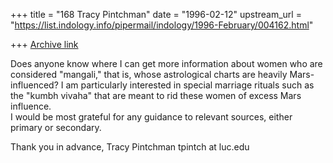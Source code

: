 +++
title = "168 Tracy Pintchman"
date = "1996-02-12"
upstream_url = "https://list.indology.info/pipermail/indology/1996-February/004162.html"

+++
[Archive link](https://list.indology.info/pipermail/indology/1996-February/004162.html)

Does anyone know where I can get more information about women who are
considered "mangali," that is, whose astrological charts are heavily
Mars-influenced?  I am particularly interested in special marriage
rituals such as the "kumbh vivaha" that are meant to rid these women
of excess Mars influence.  
   I would be most grateful for any guidance to relevant sources,
either primary or secondary.

Thank you in advance,
Tracy Pintchman
tpintch at luc.edu






